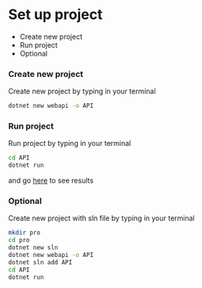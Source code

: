 # Set up project
* Create new project
* Run project
* Optional

### Create new project
Create new project by typing in your terminal
```sh
dotnet new webapi -o API
```
### Run project
Run project by typing in your terminal
```sh
cd API
dotnet run
```
and go [here](https://localhost:5001/weatherforecast) to see results 
### Optional
Create new project with sln file by typing in your terminal
```sh
mkdir pro
cd pro
dotnet new sln
dotnet new webapi -o API
dotnet sln add API
cd API
dotnet run
```
